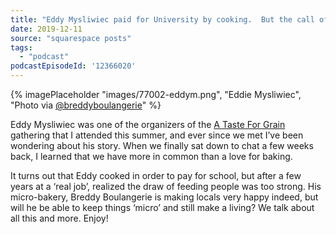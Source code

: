 ```yaml
---
title: "Eddy Mysliwiec paid for University by cooking.  But the call of baking was too strong to keep him in a desk job."
date: 2019-12-11
source: "squarespace posts"
tags: 
  - "podcast"
podcastEpisodeId: '12366020'
---
```

{% imagePlaceholder "images/77002-eddym.png", "Eddie Mysliwiec", "Photo via [@breddyboulangerie](https://instagram.com/breddyboulangerie)" %}

Eddy Mysliwiec was one of the organizers of the [A Taste For Grain](http://atasteforgrain.ca/) gathering that I attended this summer, and ever since we met I’ve been wondering about his story. When we finally sat down to chat a few weeks back, I learned that we have more in common than a love for baking.

It turns out that Eddy cooked in order to pay for school, but after a few years at a ‘real job’, realized the draw of feeding people was too strong. His micro-bakery, Breddy Boulangerie is making locals very happy indeed, but will he be able to keep things ‘micro’ and still make a living? We talk about all this and more. Enjoy!

